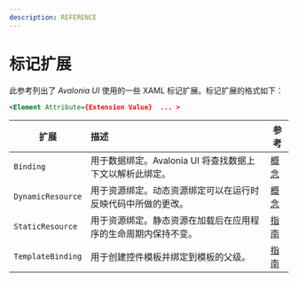 ```yaml
---
description: REFERENCE
---
```


# 标记扩展

此参考列出了 _Avalonia UI_ 使用的一些 XAML 标记扩展。标记扩展的格式如下：

```xml
<Element Attribute={Extension Value}  ... >
```

| 扩展                | 描述                                 | 参考                                             |
|-------------------|:-----------------------------------|------------------------------------------------|
| `Binding`         | 用于数据绑定。Avalonia UI 将查找数据上下文以解析此绑定。 | [概念](../basics/data/data-binding)              |
| `DynamicResource` | 用于资源绑定。动态资源绑定可以在运行时反映代码中所做的更改。     | [概念](../basics/data/data-binding)              |
| `StaticResource`  | 用于资源绑定。静态资源在加载后在应用程序的生命周期内保持不变。    | [指南](../guides/styles-and-resources/resources) |
| `TemplateBinding` | 用于创建控件模板并绑定到模板的父级。                 | [指南](../guides/styles-and-resources/resources) |
